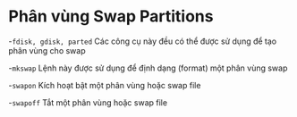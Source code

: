 # Phân vùng Swap Partitions

-`fdisk, gdisk, parted` Các công cụ này đều có thể được sử dụng để tạo phân vùng cho swap

-`mkswap` Lệnh này được sử dụng để định dạng (format) một phân vùng swap

-`swapon` Kích hoạt bật một phân vùng hoặc swap file

-`swapoff` Tắt một phân vùng hoặc swap file
